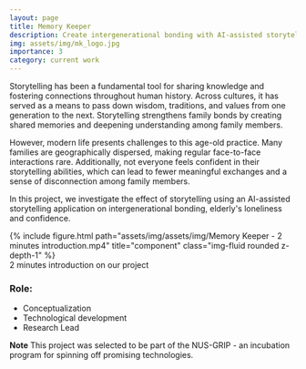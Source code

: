 ```yaml
---
layout: page
title: Memory Keeper
description: Create intergenerational bonding with AI-assisted storytelling
img: assets/img/mk_logo.jpg
importance: 3
category: current work
---
```


Storytelling has been a fundamental tool for sharing knowledge and fostering connections throughout human history. Across cultures, it has served as a means to pass down wisdom, traditions, and values from one generation to the next. Storytelling strengthens family bonds by creating shared memories and deepening understanding among family members.

However, modern life presents challenges to this age-old practice. Many families are geographically dispersed, making regular face-to-face interactions rare. Additionally, not everyone feels confident in their storytelling abilities, which can lead to fewer meaningful exchanges and a sense of disconnection among family members.

In this project, we investigate the effect of storytelling using an AI-assisted storytelling application on intergenerational bonding, elderly's loneliness and confidence. 

<div class="row justify-content-sm-center">
<div class="col-sm mt-3 mt-md-0">
        {% include figure.html path="assets/img/assets/img/Memory Keeper - 2 minutes introduction.mp4" title="component" class="img-fluid rounded z-depth-1" %}
    </div>
</div>
<div class="caption">
    2 minutes introduction on our project
</div>

### Role: 
- Conceptualization
- Technological development
- Research Lead

**Note** 
This project was selected to be part of the NUS-GRIP - an incubation program for spinning off promising technologies. 
